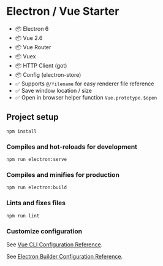 # Electron / Vue Starter

- 📦 Electron 6
- 📦 Vue 2.6
- 📦 Vue Router
- 📦 Vuex
- 📦 HTTP Client (got)
- 📦 Config (electron-store)
- ✅ Supports `@/filename` for easy renderer file reference
- ✅ Save window location / size
- ✅ Open in browser helper function `Vue.prototype.$open`

## Project setup

```
npm install
```

### Compiles and hot-reloads for development

```
npm run electron:serve
```

### Compiles and minifies for production

```
npm run electron:build
```

### Lints and fixes files

```
npm run lint
```

### Customize configuration

See [Vue CLI Configuration Reference](https://cli.vuejs.org/config/).

See [Electron Builder Configuration Reference](https://nklayman.github.io/vue-cli-plugin-electron-builder/guide/configuration.html#table-of-contents).
